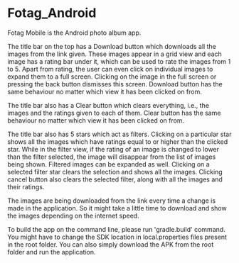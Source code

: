 # Fotag_Android

Fotag Mobile is the Android photo album app.

The title bar on the top has a Download button which downloads all the images from the link given. These images appear
in a grid view and each image has a rating bar under it, which can be used to rate the images from 1 to 5. Apart from rating,
the user can even click on individual images to expand them to a full screen. Clicking on the image in the full screen or
pressing the back button dismisses this screen.
Download button has the same behaviour no matter which view it has been clicked on from.

The title bar also has a Clear button which clears everything, i.e., the images and the ratings given to each of them.
Clear button has the same behaviour no matter which view it has been clicked on from.

The title bar also has 5 stars which act as filters. Clicking on a particular star shows all the images which have ratings
equal to or higher than the clicked star. While in the filter view, if the rating of an image is changed to lower than the
filter selected, the image will disappear from the list of images being shown. Filtered images can be expanded as well.
Clicking on a selected filter star clears the selection and shows all the images. Clicking cancel button also clears the
selected filter, along with all the images and their ratings.

The images are being downloaded from the link every time a change is made in the application. So it might take a little time
to download and show the images depending on the internet speed.

To build the app on the command line, please run 'gradle.build' command. You might have to change the SDK location in
local.properties files present in the root folder. You can also simply download the APK from the root folder and run the
application. 
